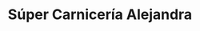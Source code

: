 ---
title: "Súper Carnicería Alejandra"
url: /mexico/super-carniceria-alejandra/
shop: carnicero
---